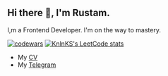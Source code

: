 <h2>Hi there 👋, I'm Rustam.</h2>
<p>I,m a Frontend Developer. I'm on the way to mastery.</p>

[![codewars](https://www.codewars.com/users/erkaevrus/badges/small)](https://www.codewars.com/users/erkaevrus)
[![KnlnKS's LeetCode stats](https://leetcode-stats-six.vercel.app/api?username=erkaevrus=dark)](https://github.com/erkaevrus/leetcode-stats)

- My <a href="https://erkaevrus.github.io/CV/">CV</a>
- My <a href="https://t.me/magistr_py">Telegram</a>
